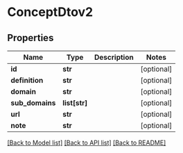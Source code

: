 # ConceptDtov2

## Properties
Name | Type | Description | Notes
------------ | ------------- | ------------- | -------------
**id** | **str** |  | [optional] 
**definition** | **str** |  | [optional] 
**domain** | **str** |  | [optional] 
**sub_domains** | **list[str]** |  | [optional] 
**url** | **str** |  | [optional] 
**note** | **str** |  | [optional] 

[[Back to Model list]](../README.md#documentation-for-models) [[Back to API list]](../README.md#documentation-for-api-endpoints) [[Back to README]](../README.md)


